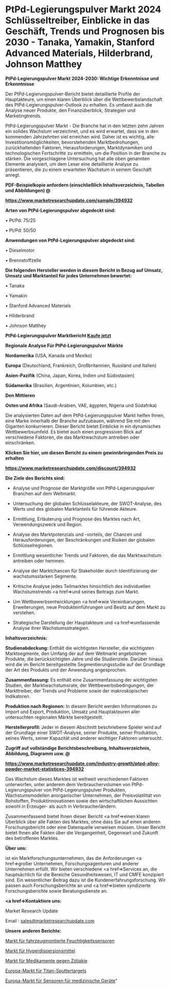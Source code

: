 # PtPd-Legierungspulver Markt 2024 Schlüsseltreiber, Einblicke in das Geschäft, Trends und Prognosen bis 2030 - Tanaka, Yamakin, Stanford Advanced Materials, Hilderbrand, Johnson Matthey

<strong>PtPd-Legierungspulver Markt 2024-2030: Wichtige Erkenntnisse und Erkenntnisse</strong>

Der PtPd-Legierungspulver-Bericht bietet detaillierte Profile der Hauptakteure, um einen klaren Überblick über die Wettbewerbslandschaft des PtPd-Legierungspulver-Outlook zu erhalten. Es umfasst auch die Analyse neuer Produkte, den Finanzüberblick, Strategien und Marketingtrends.

PtPd-Legierungspulver Markt - Die Branche hat in den letzten zehn Jahren ein solides Wachstum verzeichnet, und es wird erwartet, dass sie in den kommenden Jahrzehnten viel erreichen wird. Daher ist es wichtig, alle Investitionsmöglichkeiten, bevorstehenden Marktbedrohungen, zurückhaltenden Faktoren, Herausforderungen, Marktdynamiken und technologischen Fortschritte zu ermitteln, um die Position in der Branche zu stärken. Die vorgeschlagene Untersuchung hat alle oben genannten Elemente analysiert, um dem Leser eine detaillierte Analyse zu präsentieren, die zu einem erwarteten Wachstum in seinem Geschäft anregt.



<strong><b>PDF-Beispielkopie anfordern (einschließlich Inhaltsverzeichnis, Tabellen und Abbildungen) @ </b></strong>

<strong><a href=https://www.marketresearchupdate.com/sample/394932>

<strong>https://www.marketresearchupdate.com/sample/394932</u></a></strong></strong>



<strong>Arten von PtPd-Legierungspulver abgedeckt sind:</strong>

• Pt/Pd: 75/25

• Pt/Pd: 50/50



<strong>Anwendungen von PtPd-Legierungspulver abgedeckt sind:</strong>

• Dieselmotor

• Brennstoffzelle



<strong>Die folgenden Hersteller werden in diesem Bericht in Bezug auf Umsatz, Umsatz und Marktanteil für jedes Unternehmen bewertet:</strong>

• Tanaka

• Yamakin

• Stanford Advanced Materials

• Hilderbrand

• Johnson Matthey



<strong>PtPd-Legierungspulver Marktbericht <a href=https://www.marketresearchupdate.com/buynow/394932>Kaufe jetzt</a></strong>



<strong>Regionale Analyse Für PtPd-Legierungspulver Märkte</strong>



<strong>Nordamerika</strong> (USA, Kanada und Mexiko)



<strong>Europa</strong> (Deutschland, Frankreich, Großbritannien, Russland und Italien)



<strong>Asien-Pazifik</strong> (China, Japan, Korea, Indien und Südostasien)



<strong>Südamerika</strong> (Brasilien, Argentinien, Kolumbien, etc.)



<strong>Den Mittleren</strong> 

<strong>Osten und Afrika</strong> (Saudi-Arabien, VAE, ägypten, Nigeria und Südafrika)

Die analysierten Daten auf dem PtPd-Legierungspulver Markt helfen Ihnen, eine Marke innerhalb der Branche aufzubauen, während Sie mit den Giganten konkurrieren. Dieser Bericht bietet Einblicke in ein dynamisches Wettbewerbsumfeld. Es bietet auch einen progressiven Blick auf verschiedene Faktoren, die das Marktwachstum antreiben oder einschränken.



<strong>Klicken Sie hier, um diesen Bericht zu einem gewinnbringenden Preis zu erhalten
</strong>

<strong><a href=https://www.marketresearchupdate.com/discount/394932>https://www.marketresearchupdate.com/discount/394932</b></u></strong></a>



<strong>Die Ziele des Berichts sind:</strong>

- Analyse und Prognose der Marktgröße von PtPd-Legierungspulver Branchen auf dem Weltmarkt.

- Untersuchung der globalen Schlüsselakteure, der SWOT-Analyse, des Werts und des globalen Marktanteils für führende Akteure.

- Ermittlung, Erläuterung und Prognose des Marktes nach Art, Verwendungszweck und Region.

- Analyse des Marktpotenzials und -vorteils, der Chancen und Herausforderungen, der Beschränkungen und Risiken der globalen Schlüsselregionen.

- Ermittlung wesentlicher Trends und Faktoren, die das Marktwachstum antreiben oder hemmen.

- Analyse der Marktchancen für Stakeholder durch Identifizierung der wachstumsstarken Segmente.

- Kritische Analyse jedes Teilmarktes hinsichtlich des individuellen Wachstumstrends <a href=>und</a> seines Beitrags zum Markt.

- Um Wettbewerbsentwicklungen <a href=>wie</a> Vereinbarungen, Erweiterungen, neue Produkteinführungen und Besitz auf dem Markt zu verstehen.

- Strategische Darstellung der Hauptakteure und <a href=>umfas</a>sende Analyse ihrer Wachstumsstrategien.



<strong>Inhaltsverzeichnis:</strong>



<strong>Studienabdeckung:</strong> Enthält die wichtigsten Hersteller, die wichtigsten Marktsegmente, den Umfang der auf dem Weltmarkt angebotenen Produkte, die berücksichtigten Jahre und die Studienziele. Darüber hinaus wird die im Bericht bereitgestellte Segmentierungsstudie auf der Grundlage der Art des Produkts und der Anwendung angesprochen.



<strong>Zusammenfassung:</strong> Es enthält eine Zusammenfassung der wichtigsten Studien, der Marktwachstumsrate, der Wettbewerbsbedingungen, der Markttreiber, der Trends und Probleme sowie der makroskopischen Indikatoren.



<strong>Produktion nach Regionen:</strong> In diesem Bericht werden Informationen zu Import und Export, Produktion, Umsatz und Hauptakteuren aller untersuchten regionalen Märkte bereitgestellt.



<strong>Herstellerprofil:</strong> Jeder in diesem Abschnitt beschriebene Spieler wird auf der Grundlage einer SWOT-Analyse, seiner Produkte, seiner Produktion, seines Werts, seiner Kapazität und anderer wichtiger Faktoren untersucht.



<strong><b>Zugriff auf vollständige Berichtsbeschreibung, Inhaltsverzeichnis, Abbildung, Diagramm usw. @ </b></strong>

<strong><a href=https://www.marketresearchupdate.com/industry-growth/ptpd-alloy-powder-market-statistices-394932>https://www.marketresearchupdate.com/industry-growth/ptpd-alloy-powder-market-statistices-394932</a></strong>

Das Wachstum dieses Marktes ist weltweit verschiedenen Faktoren unterworfen, unter anderem dem Verbrauchervolumen von PtPd-Legierungspulver von PtPd-Legierungspulver Produkten, Wachstumsmodellen anorganischer Unternehmen, der Preisvolatilität von Rohstoffen, Produktinnovationen sowie den wirtschaftlichen Aussichten sowohl in Erzeuger- als auch in Verbraucherländern.

Zusammenfassend bietet Ihnen dieser Bericht <a href=>einen</a> klaren Überblick über alle Fakten des Marktes, ohne dass Sie auf einen anderen Forschungsbericht oder eine Datenquelle verweisen müssen. Unser Bericht bietet Ihnen alle Fakten über die Vergangenheit, Gegenwart und Zukunft des betroffenen Marktes.



<strong>Über uns:</strong>

 ist ein Marktforschungsunternehmen, das die Anforderungen <a href=>großer</a> Unternehmen, Forschungsagenturen und anderer Unternehmen erfüllt. Wir bieten verschiedene <a href=>Services</a> an, die hauptsächlich für die Bereiche Gesundheitswesen, IT und CMFE konzipiert sind. Ein wesentlicher Beitrag dazu ist die Kundenerfahrungsforschung. Wir passen auch Forschungsberichte an und <a href=>bieten</a> syndizierte Forschungsberichte sowie Beratungsdienste an.



<strong><a href=>Kontaktiere uns:</a></strong>

Market Research Update

Email : sales@marketresearchupdate.com



<strong>Unsere anderen Berichte:</strong>

<a href=https://www.linkedin.com/pulse/vehicle-mounted-humidity-sensors-market-size>Markt für fahrzeugmontierte Feuchtigkeitssensoren</a>

<a href=https://www.linkedin.com/pulse/hyperdispersants-market-current-business-trends>Markt für Hyperdispersionsmittel</a>

<a href=https://www.linkedin.com/pulse/celiac-disease-drugs-market-size-emerging-trends>Markt für Medikamente gegen Zöliakie</a>

<a href=https://www.linkedin.com/pulse/europe-titanium-sputtering-target-market>Europa-Markt für Titan-Sputtertargets</a>

<a href=https://www.linkedin.com/pulse/europe-medical-device-sensors-market-size-2023>Europa-Markt für Sensoren für medizinische Geräte</a>"
